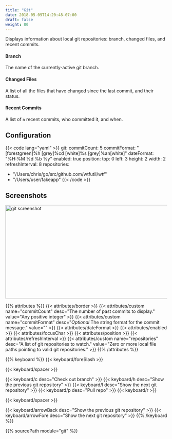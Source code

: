 ```yaml
---
title: "Git"
date: 2018-05-09T14:20:48-07:00
draft: false
weight: 80
---
```


Displays information about local git repositories: branch, changed
files, and recent commits.

#### Branch

The name of the currently-active git branch.

#### Changed Files

A list of all the files that have changed since the last
commit, and their status.

#### Recent Commits

A list of `n` recent commits, who committed it, and when.

## Configuration

{{< code lang="yaml" >}}
git:
  commitCount: 5
  commitFormat: "[forestgreen]%h [grey]%cd [white]%s [grey]%an[white]"
  dateFormat: "%H:%M %d %b %y"
  enabled: true
  position:
    top: 0
    left: 3
    height: 2
    width: 2
  refreshInterval: 8
  repositories:
  - "/Users/chris/go/src/github.com/wtfutil/wtf"
  - "/Users/user/fakeapp"
{{< /code >}}

## Screenshots

<img class="screenshot" src="/imgs/modules/git.png" width="720" height="292" alt="git screenshot" />

{{% attributes %}}
  {{< attributes/border >}}
  {{< attributes/custom name="commitCount" desc="The number of past commits to display." value="Any positive integer" >}}
  {{< attributes/custom name="commitFormat" desc="_Optional_ The string format for the commit message." value="" >}}
  {{< attributes/dateFormat >}}
  {{< attributes/enabled >}}
  {{< attributes/focusChar >}}
  {{< attributes/position >}}
  {{< attributes/refreshInterval >}}
  {{< attributes/custom name="repositories" desc="A list of git repositories to watch." value="Zero or more local file paths pointing to valid git repositories." >}}
{{% /attributes %}}

{{% keyboard %}}
  {{< keyboard/foreSlash >}}

  {{< keyboard/spacer >}}

  {{< keyboard/c desc="Check out branch" >}}
  {{< keyboard/h desc="Show the previous git repository" >}}
  {{< keyboard/l desc="Show the next git repository" >}}
  {{< keyboard/p desc="Pull repo" >}}
  {{< keyboard/r >}}

  {{< keyboard/spacer >}}

  {{< keyboard/arrowBack desc="Show the previous git repository" >}}
  {{< keyboard/arrowFore desc="Show the next git repository" >}}
{{% /keyboard %}}

{{% sourcePath module="git" %}}
